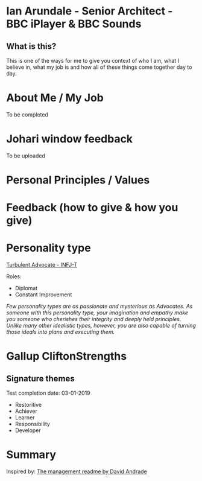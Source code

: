 # Ian Arundale - Senior Architect - BBC iPlayer & BBC Sounds

## What is this?
This is one of the ways for me to give you context of who I am, what I believe in, what my job is and how all of these things come together day to day.

# About Me / My Job
To be completed

# Johari window feedback
To be uploaded

# Personal Principles / Values

# Feedback (how to give & how you give)

# Personality type
[Turbulent Advocate - INFJ-T](https://www.16personalities.com/infj-personality)

Roles:
* Diplomat
* Constant Improvement

_Few personality types are as passionate and mysterious as Advocates. As someone with this personality type, your imagination and empathy make you someone who cherishes their integrity and deeply held principles. Unlike many other idealistic types, however, you are also capable of turning those ideals into plans and executing them._

# Gallup CliftonStrengths
## Signature themes
Test completion date: 03-01-2019
* Restoritive
* Achiever
* Learner
* Responsibility
* Developer


# Summary


Inspired by: [The management readme by David Andrade](https://www.linkedin.com/pulse/readme-head-software-engineering-tv-radio-music-david-andrade/?trk=related_artice_README%20-%20Head%20of%20Software%20Engineering%20-%20TV%2C%20Radio%20%26amp%3Bamp%3Bamp%3B%20Music_article-card_title)

